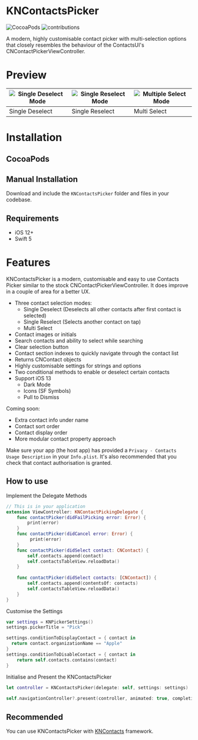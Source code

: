 # KNContactsPicker
![CocoaPods](https://img.shields.io/cocoapods/v/KNContactsPicker) ![contributions](https://img.shields.io/badge/contributions-welcome-informational.svg)

A modern, highly customisable contact picker with multi-selection options that closely resembles the behaviour of the ContactsUI's CNContactPickerViewController.

# Preview
|![Single Deselect Mode](https://github.com/dragosrobertn/KNContactsPicker/blob/master/PreviewGIFs/SingleDeselectMode.gif)|![Single Reselect Mode](https://github.com/dragosrobertn/KNContactsPicker/blob/master/PreviewGIFs/SingleReselectMode.gif)|![Multiple Select Mode](https://github.com/dragosrobertn/KNContactsPicker/blob/master/PreviewGIFs/MultiSelectionMode.gif)|
|---|---|---|
|Single Deselect|Single Reselect|Multi Select|

# Installation

## CocoaPods

## Manual Installation
Download and include the `KNContactsPicker` folder and files in your codebase.

## Requirements
 - iOS 12+
 - Swift 5
 
# Features
KNContactsPicker is a modern, customisable and easy to use Contacts Picker similar to the stock CNContactPickerViewController. It does improve in a couple of area for a better UX.

- Three contact selection modes:
  - Single Deselect (Deselects all other contacts after first contact is selected)
  - Single Reselect (Selects another contact on tap)
  - Multi Select
- Contact images or initials
- Search contacts and ability to select while searching
- Clear selection button
- Contact section indexes to quickly navigate through the contact list
- Returns CNContact objects
- Highly customisable settings for strings and options
- Two conditional methods to enable or deselect certain contacts
- Support iOS 13 
  - Dark Mode
  - Icons (SF Symbols)
  - Pull to Dismiss

Coming soon:
- Extra contact info under name
- Contact sort order
- Contact display order
- More modular contact property approach

Make sure your app (the host app) has provided a `Privacy - Contacts Usage Description` in your `Info.plist`. 
It's also recommended that you check that contact authorisation is granted. 

## How to use
Implement the Delegate Methods
```swift
// This is in your application
extension ViewController: KNContactPickingDelegate {
    func contactPicker(didFailPicking error: Error) {
        print(error)
    }
    func contactPicker(didCancel error: Error) {
         print(error)
    }
    func contactPicker(didSelect contact: CNContact) {
        self.contacts.append(contact)
        self.contactsTableView.reloadData()
    }
    
    func contactPicker(didSelect contacts: [CNContact]) {
        self.contacts.append(contentsOf: contacts)
        self.contactsTableView.reloadData()
    }
}
```

Customise the Settings
```swift
var settings = KNPickerSettings()
settings.pickerTitle = "Pick"

settings.conditionToDisplayContact = { contact in
  return contact.organizationName == "Apple"
}
settings.conditionToDisableContact = { contact in
    return self.contacts.contains(contact)
}
```
Initialise and Present the KNContactsPicker
```swift
let controller = KNContactsPicker(delegate: self, settings: settings)
        
self.navigationController?.present(controller, animated: true, completion: nil)
```

## Recommended
You can use KNContactsPicker with [KNContacts](https://github.com/dragosrobertn/KNContacts) framework.
